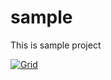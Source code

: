 # sample
This is sample project 

[![Grid](https://img.shields.io/badge/rid_AI-run-78FF96.svg?labelColor=black&logo=data:image/svg%2bxml;base64,PHN2ZyB3aWR0aD0iNDgiIGhlaWdodD0iNDgiIGZpbGw9Im5vbmUiIHhtbG5zPSJodHRwOi8vd3d3LnczLm9yZy8yMDAwL3N2ZyI+PHBhdGggZD0iTTEgMTR2MjBhMTQgMTQgMCAwMDE0IDE0aDlWMzYuOEgxMi42VjExaDIyLjV2N2gxMS4yVjE0QTE0IDE0IDAgMDAzMi40IDBIMTVBMTQgMTQgMCAwMDEgMTR6IiBmaWxsPSIjZmZmIi8+PHBhdGggZD0iTTM1LjIgNDhoMTEuMlYyNS41SDIzLjl2MTEuM2gxMS4zVjQ4eiIgZmlsbD0iI2ZmZiIvPjwvc3ZnPg==)](https://platform.grid.ai/#/runs?script=https://github.com/williamFalcon/hello/blob/a3f1add2/hello.py&cloud=grid&instance=g3.8xlarge&accelerators=1&disk_size=200&framework=lightning&script_args=--grid_name%20mike-hello-419-1243%20%5C%0A--grid_strategy%20grid_search%20%5C%0A--grid_disk_size%20200%20%5C%0A--grid_max_nodes%2010%20%5C%0A--grid_datastore_name%20cifar5%20%5C%0A--grid_datastore_version%201%20%5C%0A--grid_datastore_mount_dir%20%2Fopt%2Fdatastore%20%5C%0A--grid_instance_type%20g3.8xlarge%20%5C%0A--grid_credential%20cc-vgrp8%20%5C%0A--grid_framework%20lightning%20%5C%0A--grid_gpus%201%20%5C%0Ahello.py%20--number%20%22%5B1%2C2%2C3%5D%22%20--food_item%20%22%5B'hotdog'%2C'pizza'%2C'cake'%5D%22%20)
